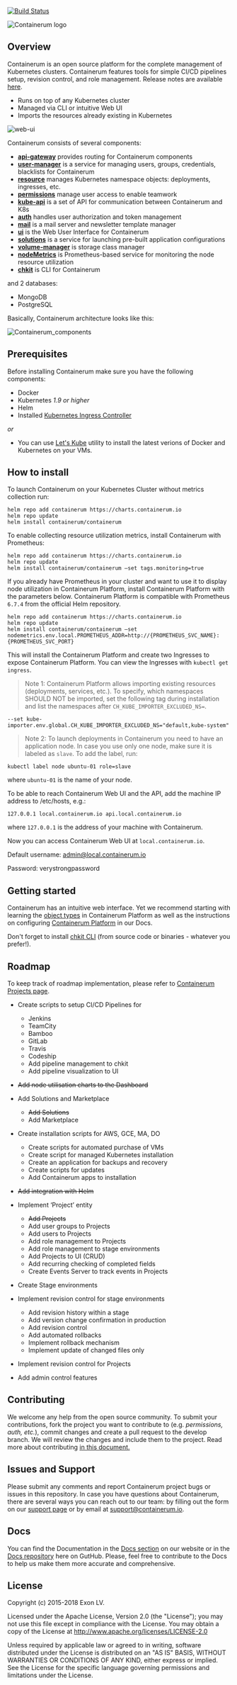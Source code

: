 [![Build Status](https://travis-ci.org/containerum/containerum.svg?branch=master)](https://travis-ci.org/containerum/containerum)

![Containerum logo](logo.svg)

## Overview

Containerum is an open source platform for the complete management of Kubernetes clusters. Containerum features tools for simple CI/CD pipelines setup, revision control, and role management. Release notes are available [here](https://docs.containerum.com/release-notes/platform/).

- Runs on top of any Kubernetes cluster
- Managed via CLI or intuitive Web UI
- Imports the resources already existing in Kubernetes

![web-ui](/web-ui.png)

Containerum consists of several components:

* [**api-gateway**](https://github.com/containerum/gateway) provides routing for Containerum components
* [**user-manager**](https://github.com/containerum/user-manager) is a service for managing users, groups, credentials, blacklists for Containerum
* [**resource**](https://github.com/containerum/resource) manages Kubernetes namespace objects: deployments, ingresses, etc.
* [**permissions**](https://github.com/containerum/permissions) manage user access to enable teamwork
* [**kube-api**](https://github.com/containerum/kube-api) is a set of API for communication between Containerum and K8s
* [**auth**](https://github.com/containerum/auth) handles user authorization and token management
* [**mail**](https://github.com/containerum/mail) is a mail server and newsletter template manager
* [**ui**](https://github.com/containerum/ui) is the Web User Interface for Containerum
* [**solutions**](https://github.com/containerum/solutions) is a service for launching pre-built application configurations
* [**volume-manager**](https://github.com/containerum/volume-manager) is storage class manager
* [**nodeMetrics**](https://github.com/containerum/nodeMetrics) is Prometheus-based service for monitoring the node resource utilization
* [**chkit**](https://github.com/containerum/chkit) is CLI for Containerum

and 2 databases:
* MongoDB
* PostgreSQL

Basically, Containerum architecture looks like this:

![Containerum_components](components.svg)


## Prerequisites
Before installing Containerum make sure you have the following components:

* Docker
* Kubernetes *1.9 or higher*
* Helm
* Installed [Kubernetes Ingress Controller](ingress.md)

*or*

* You can use [Let's Kube](https://github.com/containerum/letskube) utility to install the latest verions of Docker and Kubernetes on your VMs.

## How to install
To launch Containerum on your Kubernetes Cluster without metrics collection run:

```
helm repo add containerum https://charts.containerum.io
helm repo update
helm install containerum/containerum
```

To enable collecting resource utilization metrics, install Containerum with Prometheus:

```
helm repo add containerum https://charts.containerum.io
helm repo update
helm install containerum/containerum —set tags.monitoring=true
```

If you already have Prometheus in your cluster and want to use it to display node utilization in Containerum Platform, install Containerum Platform with the parameters below. Containerum Platform is compatible with Prometheus `6.7.4` from the official Helm repository.

```
helm repo add containerum https://charts.containerum.io
helm repo update
helm install containerum/containerum —set nodemetrics.env.local.PROMETHEUS_ADDR=http://{PROMETHEUS_SVC_NAME}:{PROMETHEUS_SVC_PORT}
```

 This will install the Containerum Platform and create two Ingresses to expose Containerum Platform. You can view the Ingresses with `kubectl get ingress`.

> Note 1: Containerum Platform allows importing existing resources (deployments, services, etc.). To specify, which namespaces SHOULD NOT be imported, set the following tag during installation and list the namespaces after `CH_KUBE_IMPORTER_EXCLUDED_NS=`.
 ```
--set kube-importer.env.global.CH_KUBE_IMPORTER_EXCLUDED_NS="default,kube-system"
```


> Note 2: To launch deployments in Containerum you need to have an application node. In case you use only one node, make sure it is labeled as `slave`.  To add the label, run:  

```
kubectl label node ubuntu-01 role=slave
```
where `ubuntu-01` is the name of your node.  

To be able to reach Containerum Web UI and the API, add the machine IP address to /etc/hosts, e.g.:

```
127.0.0.1 local.containerum.io api.local.containerum.io
```

where ```127.0.0.1``` is the address of your machine with Containerum.

Now you can access Containerum Web UI at ```local.containerum.io```. 

Default username: admin@local.containerum.io

Password: verystrongpassword

## Getting started
Containerum has an intuitive web interface. Yet we recommend starting with learning the [object types](https://docs.containerum.com/objects/object-types/) in Containerum Platform as well as the instructions on configuring [Containerum Platform](https://docs.containerum.com/configuration/) in our Docs.

Don't forget to install [chkit CLI](https://github.com/containerum/chkit) (from source code or binaries - whatever you prefer!).

## Roadmap
To keep track of roadmap implementation, please refer to [Containerum Projects page](https://github.com/containerum/containerum/projects).

- Create scripts to setup CI/CD Pipelines for
	- Jenkins
	- TeamCity
	- Bamboo
	- GitLab
	- Travis
	- Codeship
	- Add pipeline management to chkit
 	- Add pipeline visualization to UI
	
- ~~Add node utilisation charts to the Dashboard~~


- Add Solutions and Marketplace
	- ~~Add Solutions~~
	- Add Marketplace

- Create installation scripts for AWS, GCE, MA, DO
	- Create scripts for automated purchase of VMs
	- Create script for managed Kubernetes installation
	- Create an application for backups and recovery
	- Create scripts for updates
	- Add Containerum apps to installation
	
- ~~Add integration with Helm~~

- Implement ‘Project’ entity
	- ~~Add Projects~~
	- Add user groups to Projects
	- Add users to Projects
	- Add role management to Projects
	- Add role management to stage environments
	- Add Projects to UI (CRUD)
	- Add recurring checking of completed fields
	- Create Events Server to track events in Projects

- Create Stage environments

- Implement revision control for stage environments
	- Add revision history within a stage
	- Add version change confirmation in production
	- Add revision control
	- Add automated rollbacks
	- Implement rollback mechanism
	- Implement update of changed files only

- Implement revision control for Projects

- Add admin control features


## Contributing
We welcome any help from the open source community. To submit your contributions, fork the project you want to contribute to (e.g. *permissions, auth, etc.*), commit changes and create a pull request to the develop branch. We will review the changes and include them to the project. Read more about contributing [in this document.](https://github.com/containerum/containerum/blob/master/CONTRIBUTING.md)

## Issues and Support
Please submit any comments and report Containerum project bugs or issues in this repository.
In case you have questions about Containerum, there are several ways you can reach out to our team: by filling out the form on our [support page](https://containerum.com/support/) or by email at support@containerum.io.

## Docs
You can find the Documentation in the [Docs section](https://docs.containerum.com/) on our website or in the [Docs repository](https://github.com/containerum/containerum-docs) here on GutHub. Please, feel free to contribute to the Docs to help us make them more accurate and comprehensive.

## License
Copyright (c) 2015-2018 Exon LV.

Licensed under the Apache License, Version 2.0 (the "License"); you may not use this file except in compliance with the License. You may obtain a copy of the License at http://www.apache.org/licenses/LICENSE-2.0

Unless required by applicable law or agreed to in writing, software distributed under the License is distributed on an "AS IS" BASIS, WITHOUT WARRANTIES OR CONDITIONS OF ANY KIND, either express or implied. See the License for the specific language governing permissions and limitations under the License.
